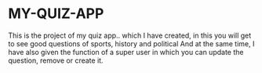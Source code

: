 # MY-QUIZ-APP
This is the project of my quiz app.. which I have created, in this you will get to see good questions of sports, history and political And at the same time, I have also given the function of a super user in which you can update the question, remove or create it.

